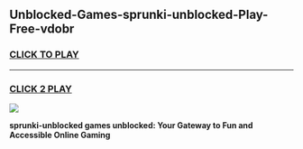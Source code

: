 
## Unblocked-Games-sprunki-unblocked-Play-Free-vdobr
<h3>
<a href="https://premium76.site?title=sprunki-unblocked&ref=19M">CLICK TO PLAY</a></h3>
<hr>

<h3>
<a href="https://premium76.site?title=sprunki-unblocked&ref=19M">CLICK 2 PLAY</a>
  
</h3>

<a href="https://premium76.site?title=sprunki-unblocked&ref=19M"><img src="https://clearcache.store/games.png"></a>


**sprunki-unblocked games unblocked: Your Gateway to Fun and Accessible Online Gaming**
